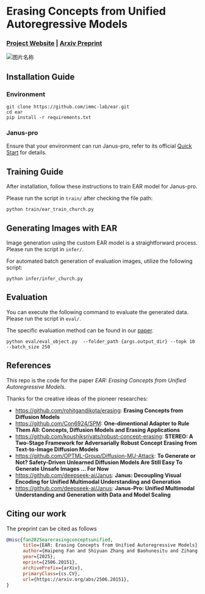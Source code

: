 # Erasing Concepts from Unified Autoregressive Models

### [Project Website](https://immc-lab.github.io/ear/) | [Arxiv Preprint](https://arxiv.org/pdf/2506.20151)  <br>

![图片名称](./images/figure_1.png)

## Installation Guide

### Environment

```shell
git clone https://github.com/immc-lab/ear.git
cd ear
pip install -r requirements.txt
```

### Janus-pro

Ensure that your environment can run Janus-pro, refer to its
official [Quick Start](https://github.com/deepseek-ai/Janus) for details.

## Training Guide

After installation, follow these instructions to train EAR model for Janus-pro.

Please run the script in `train/` after checking the file path:

```shell
python train/ear_train_church.py 
```

## Generating Images with EAR

Image generation using the custom EAR model is a straightforward process. Please run the script in `infer/`.

For automated batch generation of evaluation images, utilize the following script:

```shell
python infer/infer_church.py
```

## Evaluation

You can execute the following command to evaluate the generated data. Please run the script in `eval/`.

The specific evaluation method can be found in our [paper](https://arxiv.org/pdf/2506.20151).

```shell
python eval/eval_object.py  --folder_path {args.output_dir} --topk 10 --batch_size 250
```

## References

This repo is the code for the paper *EAR: Erasing Concepts from Unified Autoregressive Models*.

Thanks for the creative ideas of the pioneer researches:

- https://github.com/rohitgandikota/erasing: **Erasing Concepts from Diffusion Models**
- https://github.com/Con6924/SPM: **One-dimentional Adapter to Rule Them All: Concepts, Diffusion Models and Erasing
  Applications**
- https://github.com/koushiksrivats/robust-concept-erasing: **STEREO: A Two-Stage Framework for Adversarially Robust
  Concept Erasing from Text-to-Image Diffusion Models**
- https://github.com/OPTML-Group/Diffusion-MU-Attack: **To Generate or Not? Safety-Driven Unlearned Diffusion Models Are
  Still Easy To Generate Unsafe Images ... For Now**
- https://github.com/deepseek-ai/Janus: **Janus: Decoupling Visual Encoding for Unified Multimodal Understanding and
  Generation**
- https://github.com/deepseek-ai/Janus: **Janus-Pro: Unified Multimodal Understanding and Generation with Data and Model
  Scaling**

## Citing our work

The preprint can be cited as follows

```bibtex
@misc{fan2025earerasingconceptsunified,
      title={EAR: Erasing Concepts from Unified Autoregressive Models}, 
      author={Haipeng Fan and Shiyuan Zhang and Baohunesitu and Zihang Guo and Huaiwen Zhang},
      year={2025},
      eprint={2506.20151},
      archivePrefix={arXiv},
      primaryClass={cs.CV},
      url={https://arxiv.org/abs/2506.20151}, 
}
```